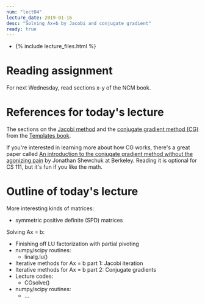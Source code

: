 ```yaml
---
num: "lect04"
lecture_date: 2019-01-16
desc: "Solving Ax=b by Jacobi and conjugate gradient"
ready: true
---
```


* {% include lecture_files.html %}

# Reading assignment

For next Wednesday, read sections x-y of the NCM book.

# References for today's lecture

The sections on the
[Jacobi method](http://www.netlib.org/linalg/html_templates/node12.html)
and the
[conjugate gradient method (CG)](http://www.netlib.org/linalg/html_templates/node20.html)
from the
[Templates book](http://www.netlib.org/linalg/html_templates/report.html).

If you're interested in learning more about how CG works,
there's a great paper called
[An introduction to the conjugate gradient method without the agonizing pain](https://people.eecs.berkeley.edu/~jrs/jrspapers.html#cg) by Jonathan Shewchuk at Berkeley.
Reading it is optional for CS 111, but it's fun if you like the math.

# Outline of today's lecture

More interesting kinds of matrices:

   - symmetric positive definite (SPD) matrices

Solving Ax = b:

   - Finishing off LU factorization with partial pivoting
   - numpy/scipy routines:
     - linalg.lu()
   - Iterative methods for Ax = b part 1: Jacobi iteration 
   - Iterative methods for Ax = b part 2: Conjugate gradients
   - Lecture codes:
     - CGsolve()
   - numpy/scipy routines:
     - ...
